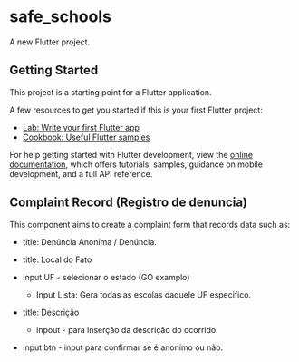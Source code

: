 # safe_schools

A new Flutter project.

## Getting Started

This project is a starting point for a Flutter application.

A few resources to get you started if this is your first Flutter project:

- [Lab: Write your first Flutter app](https://docs.flutter.dev/get-started/codelab)
- [Cookbook: Useful Flutter samples](https://docs.flutter.dev/cookbook)

For help getting started with Flutter development, view the
[online documentation](https://docs.flutter.dev/), which offers tutorials,
samples, guidance on mobile development, and a full API reference.

## Complaint Record (Registro de denuncia)

This component aims to create a complaint form that records data such as:
- title: Denúncia Anonima / Denúncia.

- title: Local do Fato
- input UF - selecionar o estado (GO examplo)
    - Input Lista: Gera todas as escolas daquele UF especifico.

- title: Descrição
    - inpout - para inserção da descrição do ocorrido.
- input btn - input para confirmar se é anonimo ou não.



